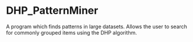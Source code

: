 # DHP_PatternMiner
A program which finds patterns in large datasets. Allows the user to search for commonly grouped items using the DHP algorithm.
